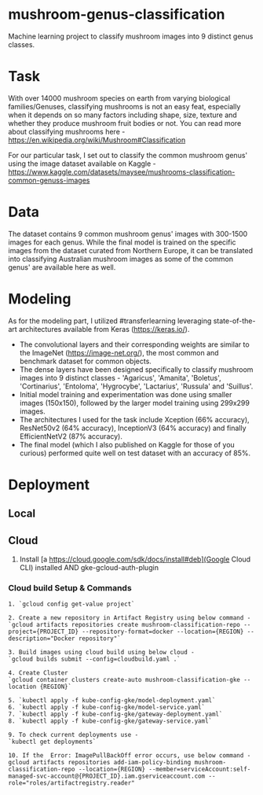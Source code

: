 # mushroom-genus-classification
Machine learning project to classify mushroom images into 9 distinct genus classes.

# Task
With over 14000 mushroom species on earth from varying biological families/Genuses, classifying mushrooms is not an easy feat, especially when it depends on so many factors including shape, size, texture and whether they produce mushroom fruit bodies or not. You can read more about classifying mushrooms here - https://en.wikipedia.org/wiki/Mushroom#Classification

For our particular task, I set out to classify the common mushroom genus' using the image dataset available on Kaggle - https://www.kaggle.com/datasets/maysee/mushrooms-classification-common-genuss-images

# Data
The dataset contains 9 common mushroom genus' images with 300-1500 images for each genus. While the final model is trained on the specific images from the dataset curated from Northern Europe, it can be translated into classifying Australian mushroom images as some of the common genus' are available here as well.

# Modeling
As for the modeling part, I utilized #transferlearning leveraging state-of-the-art architectures available from Keras (https://keras.io/).
- The convolutional layers and their corresponding weights are similar to the ImageNet (https://image-net.org/), the most common and benchmark dataset for common objects.
- The dense layers have been designed specifically to classify mushroom images into 9 distinct classes - 'Agaricus', 'Amanita', 'Boletus', 'Cortinarius', 'Entoloma', 'Hygrocybe', 'Lactarius', 'Russula' and 'Suillus'.
- Initial model training and experimentation was done using smaller images (150x150), followed by the larger model training using 299x299 images.
- The architectures I used for the task include Xception (66% accuracy), ResNet50v2 (64% accuracy), InceptionV3 (64% accuracy) and finally EfficientNetV2 (87% accuracy).
- The final model (which I also published on Kaggle for those of you curious) performed quite well on test dataset with an accuracy of 85%.


# Deployment


## Local

## Cloud

1. Install [a https://cloud.google.com/sdk/docs/install#deb](Google Cloud CLI) installed AND gke-gcloud-auth-plugin 

### Cloud build Setup & Commands

    1. `gcloud config get-value project`

	2. Create a new repository in Artifact Registry using below command - 
    `gcloud artifacts repositories create mushroom-classification-repo --project={PROJECT_ID} --repository-format=docker --location={REGION} --description="Docker repository"`

    3. Build images using cloud build using below cloud - 
    `gcloud builds submit --config=cloudbuild.yaml .`

    4. Create Cluster 
    `gcloud container clusters create-auto mushroom-classification-gke --location {REGION}`

    5. `kubectl apply -f kube-config-gke/model-deployment.yaml`
	6. `kubectl apply -f kube-config-gke/model-service.yaml`
	7. `kubectl apply -f kube-config-gke/gateway-deployment.yaml`
    8. `kubectl apply -f kube-config-gke/gateway-service.yaml`

    9. To check current deployments use - 
    `kubectl get deployments`

    10. If the 	Error: ImagePullBackOff error occurs, use below command - 
    gcloud artifacts repositories add-iam-policy-binding mushroom-classification-repo --location={REGION} --member=serviceAccount:self-managed-svc-account@{PROJECT_ID}.iam.gserviceaccount.com --role="roles/artifactregistry.reader"
